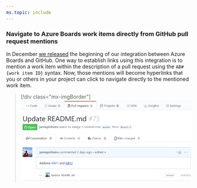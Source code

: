 ```yaml
---
ms.topic: include
---
```


### Navigate to Azure Boards work items directly from GitHub pull request mentions

In December [we released](/azure/devops/release-notes/2018/sprint-144-update#link-github-commits-and-pull-requests-to-azure-boards-work-items) the beginning of our integration between Azure Boards and GitHub. One way to establish links using this integration is to mention a work item within the description of a pull request using the `AB#{work item ID}` syntax.
Now, those mentions will become hyperlinks that you or others in your project can click to navigate directly to the mentioned work item.

> [!div class="mx-imgBorder"]
> ![Linked mentions in GitHub pull requests](../../_img/148_06.png)